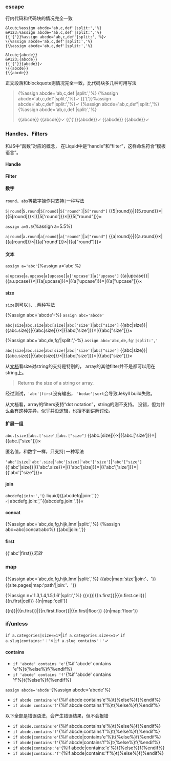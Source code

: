 

### escape
行内代码和代码块的情况完全一致
```liquid
&lcub;%assign abcde='ab,c,def'|split:','%}
&#123;%assign abcde='ab,c,def'|split:','%}
{{'{'}}%assign abcde='ab,c,def'|split:','%}✓
\{%assign abcde='ab,c,def'|split:','%}
{\%assign abcde='ab,c,def'|split:','%}

&lcub;{abcde}}
&#123;{abcde}}
{{'{'}}{abcde}}✓
\{{abcde}}
{\{abcde}}
```

正文段落和blockquote则情况完全一致，比代码块多几种可用写法
>&lcub;%assign abcde='ab,c,def'|split:','%}
>&#123;%assign abcde='ab,c,def'|split:','%}✓
>{{'{'}}%assign abcde='ab,c,def'|split:','%}✓
>\{%assign abcde='ab,c,def'|split:','%}
>{\%assign abcde='ab,c,def'|split:','%}
>
>&lcub;{abcde}}
>&#123;{abcde}}✓
>{{'{'}}{abcde}}✓
>\{{abcde}}
>{\{abcde}}✓

### Handles、Filters
和JS中“函数”对应的概念，
在Liquid中是“handle”和“filter”，这样命名符合“模板语言”。

#### Handle

#### Filter

#### 数字
`round`、`abs`等数字操作只支持`|`一种写法

`5|round`|`5.round`|`5[round]`|`5['round']`|`5["round"]`
{{5|round}}|{{5.round}}×|{{5[round]}}×|{{5['round']}}×|{{5["round"]}}×

`assign a=5.5`{%assign a=5.5%}

`a|round`|`a.round`|`a[round]`|`a['round']`|`a["round"]`
{{a|round}}|{{a.round}}×|{{a[round]}}×|{{a['round']}}×|{{a["round"]}}×

#### 文本
`assign a='abc'`{%assign a='abc'%}

`a|upcase`|`a.upcase`|`a[upcase]`|`a['upcase']`|`a["upcase"]`
{{a|upcase}}|{{a.upcase}}×|{{a[upcase]}}×|{{a['upcase']}}×|{{a["upcase"]}}×

#### size
`size`则可以`|`、`.`两种写法

{%assign abc='abcde'-%}
`assign abc='abcde'`

`abc|size`|`abc.size`|`abc[size]`|`abc['size']`|`abc["size"]`
{{abc|size}}|{{abc.size}}|{{abc[size]}}×|{{abc['size']}}×|{{abc["size"]}}×

{%assign abc='abc,de,fg'|split:','-%}
`assign abc='abc,de,fg'|split:','`

`abc|size`|`abc.size`|`abc[size]`|`abc['size']`|`abc["size"]`
{{abc|size}}|{{abc.size}}|{{abc[size]}}×|{{abc['size']}}×|{{abc["size"]}}×

从[文档]看size对string的支持是特别的，
array的其他filter并不是都可以用在string上。
>Returns the size of a string or array.

[文档]:https://shopify.dev/docs/api/liquid/filters/size

经过测试，`'abc'|first`没有输出，
`'bcdae'|sort`会导致Jekyll build失败。

从文档看，array的filters支持“dot notation”，string的则不支持。
没错，但为什么会有这种差异，似乎并没逻辑，也搜不到讲解讨论。

#### 扩展一组

`abc.[size]`|`abc.['size']`|`abc.["size"]`
{{abc.[size]}}×|{{abc.['size']}}×|{{abc.["size"]}}×

匿名值，和数字一样，只支持`|`一种写法

`'abc'|size`|`'abc'.size`|`'abc'[size]`|`'abc'['size']`|`'abc'["size"]`
{{'abc'|size}}|{{'abc'.size}}×|{{'abc'[size]}}×|{{'abc'['size']}}×|{{'abc'["size"]}}×

#### join

`abcdefg|join:','`{:.liquid}{{abcdefg|join:','`}}✓|`abcdefg.join:','`{{abcdefg.join:','}}×

#### concat
{%assign abc='abc,de,fg,hijk,lmn'|split:','%}
{%assign abc=abc|concat:abc%}
{{abc|join:','}}

#### first
{{'abc'|first}}*无效*

### map
{%assign abc='abc,de,fg,hijk,lmn'|split:','%}
{{abc|map:'size'|join:'、'}}
{{site.pages|map:'path'|join:'、'}}

{%assign n='1.3,1.4,1.5,1.6'|split:','%}
{{n}}|{{n.first}}|{{n.first.ceil}}|{{n.first|ceil}}
{{n|map:'ceil'}}

{{n}}|{{n.first}}|{{n.first.floor}}|{{n.first|floor}}
{{n|map:'floor'}}

### if/unless

`if a.categories|size<=1`×|`if a.categories.size<=1`✓
`if a.slug|contains:'：'`×|`if a.slug contains'：'`✓

#### contains
- `if 'abcde' contains 'e'`{%if 'abcde' contains 'e'%}t{%else%}f{%endif%}
- `if 'abcde' contains 'f'`{%if 'abcde' contains 'f'%}t{%else%}f{%endif%}

`assign abcde='abcde'`{%assign abcde='abcde'%}
- `if abcde contains'e'`{%if abcde contains'e'%}t{%else%}f{%endif%}
- `if abcde contains'f'`{%if abcde contains'f'%}t{%else%}f{%endif%}

以下全部是错误语法，会产生错误结果，但不会报错
- `if abcde.contains'e'`{%if abcde.contains'e'%}t{%else%}f{%endif%}
- `if abcde.contains'f'`{%if abcde.contains'f'%}t{%else%}f{%endif%}
- `if abcde|contains'e'`{%if abcde|contains'e'%}t{%else%}f{%endif%}
- `if abcde|contains'f'`{%if abcde|contains'f'%}t{%else%}f{%endif%}
- `if abcde|contains:'e'`{%if abcde|contains:'e'%}t{%else%}f{%endif%}
- `if abcde|contains:'f'`{%if abcde|contains:'f'%}t{%else%}f{%endif%}
